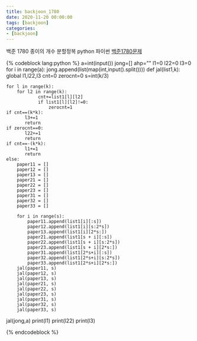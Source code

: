 ```yaml
---
title: backjoon_1780
date: 2020-11-20 00:00:00
tags: [backjoon]
categories:
- [backjoon]
---
```


백준 1780 종이의 개수 분할정복 python 파이썬
[백준1780문제](https://www.acmicpc.net/problem/1780)

{% codeblock lang:python %}
a=int(input())
jong=[]
ahp=""
l1=0
l22=0
l3=0
for i in range(a):
    jong.append(list(map(int,input().split())))
def jal(list1,k):
    global l1,l22,l3
    cnt=0
    zerocnt=0
    s=int(k/3)

    for l in range(k):
        for l2 in range(k):
                cnt+=list1[l][l2]
                if list1[l][l2]!=0:
                    zerocnt=1
    if cnt==(k*k):
           l3+=1
           return
    if zerocnt==0:
           l22+=1
           return
    if cnt==-(k*k):
           l1+=1
           return
    else:
        paper11 = []
        paper12 = []
        paper13 = []
        paper21 = []
        paper22 = []
        paper23 = []
        paper31 = []
        paper32 = []
        paper33 = []

        for i in range(s):
            paper11.append(list1[i][:s])
            paper12.append(list1[i][s:2*s])
            paper13.append(list1[i][2*s:])
            paper21.append(list1[s + i][:s])
            paper22.append(list1[s + i][s:2*s])
            paper23.append(list1[s + i][2*s:])
            paper31.append(list1[2*s+i][:s])
            paper32.append(list1[2*s+i][s:2*s])
            paper33.append(list1[2*s+i][2*s:])
        jal(paper11, s)
        jal(paper12, s)
        jal(paper13, s)
        jal(paper21, s)
        jal(paper22, s)
        jal(paper23, s)
        jal(paper31, s)
        jal(paper32, s)
        jal(paper33, s)

jal(jong,a)
print(l1)
print(l22)
print(l3)

{% endcodeblock %}
